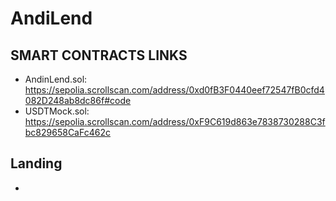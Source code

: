 # AndiLend

## SMART CONTRACTS LINKS

- AndinLend.sol: https://sepolia.scrollscan.com/address/0xd0fB3F0440eef72547fB0cfd4082D248ab8dc86f#code
- USDTMock.sol: https://sepolia.scrollscan.com/address/0xF9C619d863e7838730288C3fbc829658CaFc462c

## Landing

-
